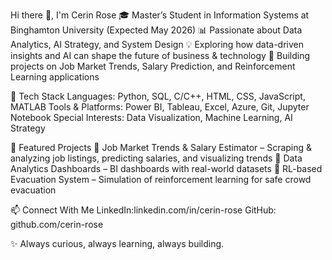 Hi there 👋, I'm Cerin Rose
🎓 Master’s Student in Information Systems at Binghamton University (Expected May 2026)
📊 Passionate about Data Analytics, AI Strategy, and System Design
💡 Exploring how data-driven insights and AI can shape the future of business & technology
🚀 Building projects on Job Market Trends, Salary Prediction, and Reinforcement Learning applications

🔧 Tech Stack
Languages: Python, SQL, C/C++, HTML, CSS, JavaScript, MATLAB
Tools & Platforms: Power BI, Tableau, Excel, Azure, Git, Jupyter Notebook
Special Interests: Data Visualization, Machine Learning, AI Strategy

🌟 Featured Projects
📌 Job Market Trends & Salary Estimator
 – Scraping & analyzing job listings, predicting salaries, and visualizing trends
📌 Data Analytics Dashboards
 – BI dashboards with real-world datasets
📌 RL-based Evacuation System
 – Simulation of reinforcement learning for safe crowd evacuation

📫 Connect With Me
LinkedIn:linkedin.com/in/cerin-rose 
GitHub: github.com/cerin-rose

✨ Always curious, always learning, always building.
